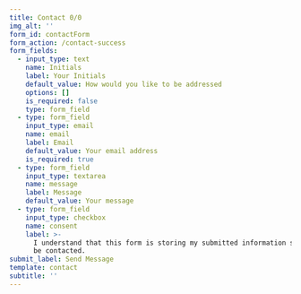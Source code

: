 ```yaml
---
title: Contact 0/0
img_alt: ''
form_id: contactForm
form_action: /contact-success
form_fields:
  - input_type: text
    name: Initials
    label: Your Initials
    default_value: How would you like to be addressed
    options: []
    is_required: false
    type: form_field
  - type: form_field
    input_type: email
    name: email
    label: Email
    default_value: Your email address
    is_required: true
  - type: form_field
    input_type: textarea
    name: message
    label: Message
    default_value: Your message
  - type: form_field
    input_type: checkbox
    name: consent
    label: >-
      I understand that this form is storing my submitted information so I can
      be contacted.
submit_label: Send Message
template: contact
subtitle: ''
---
```

